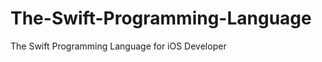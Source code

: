 The-Swift-Programming-Language
==============================

The Swift Programming Language for iOS Developer
